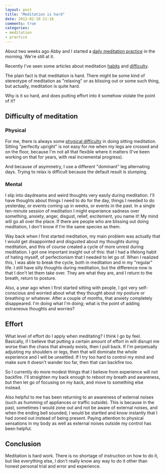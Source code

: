 ```yaml
---
layout: post
title: "Meditation is hard"
date: 2012-02-10 21:18
comments: true
categories:
- meditation
- practice
---
```

About two weeks ago Abby and I started a [daily meditation practice](/blog/2012/02/02/2-new-daily-habits-of-mine-in-a-distracting-world/) in the morning. We're still at it.

Recently I've seen some articles about meditation [habits](http://www.susanpiver.com/wordpress/2012/02/08/habit-2/) and [difficulty](http://www.wildmind.org/blogs/on-practice/how-we-use-effort-to-get-to-a-state-of-effortless-meditation).

The plain fact is that meditation is hard. There might be some kind of stereotype of meditation as "relaxing" or as blissing out or some such thing, but actually, meditation is quite hard.

Why is it so hard, and does putting effort into it somehow violate the point of it?

<!--more-->

## Difficulty of meditation

### Physical

For me, there is always some [physical difficulty](/blog/2011/09/28/staring-at-the-wall-with-nowhere-to-go/) in doing sitting meditation. Sitting "perfectly upright" is not easy for me when my legs are crossed and on the floor, because I'm not all that flexible where it matters (I've been working on that for years, with real incremental progress).

And because of asymmetry, I use a different "dominant" leg alternating
days. Trying to relax is difficult because the default result is
slumping.

### Mental

I slip into daydreams and weird thoughts very easily during meditation. I'll have thoughts about things I need to do for the day, things I needed to do yesterday, or events coming up in weeks, or events in the past. In a single ten-minute session of meditation I might experience sadness over something, anxiety, anger, disgust, relief, excitement, you name it! My mind will go all over the place. If there are people who are blissing out doing meditation, I don't know if I'm the same species as them.

Way back when I first started meditation, my main problem was actually that I would get disappointed and disgusted about my thoughts during meditation, and this of course created a cycle of more unrest during meditation. I got one important insight out of this: that I had a lifelong habit of hating myself, of perfectionism that I needed to let go of. When I realized this, I was able to break the cycle, both in meditation and in my "regular" life. I still have silly thoughts during meditation, but the difference now is that I don't let them take over. They are what they are, and I return to the breath, return to posture.

Also, a year ago when I first started sitting with people, I got very self-conscious and worried about what they thought about my posture or breathing or whatever. After a couple of months, that anxiety completely disappeared. I'm doing what I'm doing; what is the point of adding extraneous thoughts and worries?

## Effort

What level of effort do I apply when meditating? I think I go by feel. Basically, if I believe that putting a certain amount of effort in will disrupt me worse than the chaos that already exists, then I pull back. If I'm perpetually adjusting my shoulders or legs, then that will dominate the whole experience and I will be unsettled. If I try too hard to control my mind and make sure it doesn't wander too far, then that can backfire too.

So I currently do more modest things that I believe from experience will not backfire. I'll straighten my back enough to reboot my breath and awareness, but then let go of focusing on my back, and move to something else instead.

Also helpful to me has been returning to an awareness of external noises (such as humming of appliances or traffic outside). This is because in the past, sometimes I would zone out and not be aware of external noises, and when the ending bell sounded, I would be startled and know instantly that I had zoned out instead of being present. Paying attention to physical sensations in my body as well as external noises outside my control has been helpful.

## Conclusion

Meditation is hard work. There is no shortage of instruction on how to do it, but like everything else, I don't really know any way to do it other than honest personal trial and error and experience.

